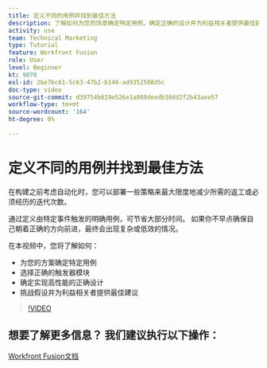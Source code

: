 ```yaml
---
title: 定义不同的用例并找到最佳方法
description: 了解如何为您的场景确定特定用例、确定正确的设计并为利益相关者提供最佳建议 [!DNL Adobe Workfront Fusion].
activity: use
team: Technical Marketing
type: Tutorial
feature: Workfront Fusion
role: User
level: Beginner
kt: 9070
exl-id: 2be7bc61-5c63-47b2-b140-ad9352508d5c
doc-type: video
source-git-commit: d39754b619e526e1a869deedb38dd2f2b43aee57
workflow-type: tm+mt
source-wordcount: '164'
ht-degree: 0%

---
```


# 定义不同的用例并找到最佳方法

在构建之前考虑自动化时，您可以部署一些策略来最大限度地减少所需的返工或必须经历的迭代次数。

通过定义由特定事件触发的明确用例，可节省大部分时间。 如果你不早点确保自己朝着正确的方向前进，最终会出现复杂或低效的情况。

在本视频中，您将了解如何：

* 为您的方案确定特定用例
* 选择正确的触发器模块
* 确定实现高性能的正确设计
* 挑战假设并为利益相关者提供最佳建议

>[!VIDEO](https://video.tv.adobe.com/v/335311/?quality=12)

## 想要了解更多信息？ 我们建议执行以下操作：

[Workfront Fusion文档](https://experienceleague.adobe.com/docs/workfront/using/adobe-workfront-fusion/workfront-fusion-2.html?lang=en)
